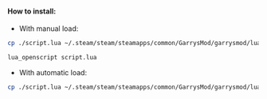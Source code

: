 #### How to install:
- With manual load:
```bash
cp ./script.lua ~/.steam/steam/steamapps/common/GarrysMod/garrysmod/lua/
```
```bash
lua_openscript script.lua
```
- With automatic load:
```bash
cp ./script.lua ~/.steam/steam/steamapps/common/GarrysMod/garrysmod/lua/autorun/
```
